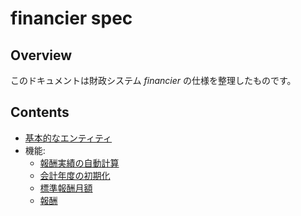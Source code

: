 # financier spec

## Overview

このドキュメントは財政システム _financier_ の仕様を整理したものです。

## Contents

- [基本的なエンティティ](/spec/fundamental_entities.md)
- 機能:
  - [報酬実績の自動計算](/spec/automated_income_calculation.md)
  - [会計年度の初期化](/spec/financial_year_initialization.md)
  - [標準報酬月額](/spec/standard_income.md)
  - [報酬](/spec/income.md)
